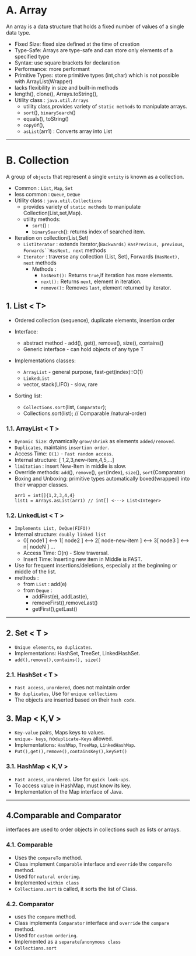 #  A. Array 
An array is a data structure that holds a fixed number of values of a single data type.
- Fixed Size: fixed size defined at the time of creation
- Type-Safe: Arrays are type-safe and can store only elements of a specified type
- Syntax:  use square brackets for declaration
- Performance: more performant
- Primitive Types: store primitive types (int,char) which is not possible with ArrayList(Wrapper)
- lacks flexibility in size and built-in methods
- length(), clone(), Arrays.toString(),
- Utility class : `java.util.Arrays`
  - utility class,provides variety of `static methods` to manipulate arrays.
  - `sort`(), `binarySearch`()
  - equals(), toString()
  - `copyOf`(), 
  - `asList`(arr1) : Converts array into List

---

# B. Collection 
A group of  `objects` that represent a single `entity` is known as a collection.
- Common : `List`, `Map`, `Set`
- less common : `Queue`, `DeQue`
- Utility class : `java.util.Collections`
  - provides variety of `static methods` to manipulate Collection(List,set,Map).
  - utility methods:
    - `sort`() :
    - `binarySearch`(): returns index of searched item.
- Iteration on collection(List,Set)
  - `ListIterator` : extends Iterator,(`Backwards)` `HasPrevious, previous`, `Forwards``HasNext, next` methods
  - `Iterator`     :  traverse any collection (List, Set), Forwards (`HasNext), next` methods
    - Methods :  
      - `hasNext():` Returns `true`,if iteration has more elements.
      - `next():` Returns `next`, element in iteration.
      - `remove():` Removes `last`, element returned by iterator.


## 1. List < T>
- Ordered collection (sequence),  duplicate elements, insertion order
- Interface: 
  - abstract method - add(), get(), remove(), size(), contains()
  - Generic interface - can hold objects of any type T

- Implementations classes: 
  - `ArrayList` - general purpose, fast-get(index)::O(1)
  - `LinkedList`  
  - vector, stack(LIFO) - slow, rare
- Sorting list:
  - `Collections.sort`(list, `Comparator`);
  - Collections.sort(list); // Comparable /natural-order)

  
### 1.1. ArrayList < T >
- `Dynamic Size`: dynamically `grow/shrink` as elements `added/removed`.
-  `Duplicates`, maintains `insertion order`.
- Access Time: `O(1)` - `Fast random access`.
- Internal structure: [ 1,2,3,new-item,4,5,...]
- `limitation` : insert New-Item in middle is slow.
- Override methods: `add`(), `remove`(), `get`(index), `size`(), `sort`(Comparator)
- Boxing and Unboxing: primitive types automatically boxed(wrapped) into their wrapper classes.
  ```
  arr1 = int[]{1,2,3,4,4}
  list1 = Arrays.asList(arr1) // int[] <---> List<Integer> 
  ```

### 1.2. LinkedList < T > 
- `Implements List, DeQue(FIFO))`
- Internal structure: `doubly linked list`
  - 0[ node1 ] <--> 1[ node2 ] <--> 2[ node-new-item ] <--> 3[ node3 ] <--> n[ nodeN ] ...
  - Access Time: O(n) - Slow traversal.
  - Insert Time: Inserting new item in Middle is FAST.
- Use for frequent insertions/deletions, especially at the beginning or middle of the list.
- methods :
  - from `List` : add(e)
  - from `Deque` :
    - addFirst(e), addLast(e), 
    - removeFirst(),removeLast()
    - getFirst(),getLast()

---
## 2. Set < T >
- `Unique elements`, `no duplicates`.
- Implementations: HashSet, TreeSet, LinkedHashSet.
- `add(),remove(),contains(), size()`

### 2.1. HashSet < T >
- `Fast access`, `unordered`, does not maintain order
- `No duplicates`, Use for `unique collections`
- The objects are inserted based on their `hash code`.


## 3. Map < K,V >
- `Key-value` pairs, Maps keys to values.
- `unique- keys`, no`duplicate-Keys` allowed.
- Implementations: `HashMap`, `TreeMap`, `LinkedHashMap`.
- `Put(),get(),remove(),containsKey(),keySet()`

###  3.1. HashMap < K,V >
- `Fast access`, `unordered`. Use for `quick look-ups`.
- To access value in HashMap, must know its key.
- Implementation of the Map interface of Java.

---
## 4.Comparable and Comparator
interfaces are used to order objects in collections such as lists or arrays.

### 4.1. Comparable
- Uses the `compareTo` method.
- Class implement `Comparable` interface and `override` the `compareTo` method.
- Used for `natural ordering`. 
- Implemented `within class`
- `Collections.sort` is called, it sorts the list of Class.


### 4.2. Comparator
- uses the `compare` method.
- Class implements `Comparator` interface and `override` the `compare` method.
- Used for `custom ordering`. 
- Implemented as a `separate`/`anonymous class`
- `Collections.sort` 




